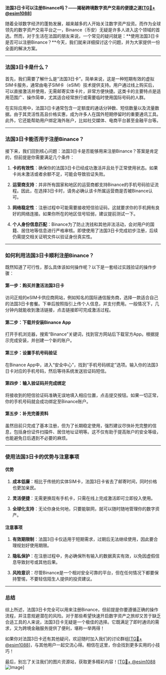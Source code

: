 **法国3日卡可以注册Binance吗？——揭秘跨境数字资产交易的便捷之道[[TG💪+ @esim1088](https://t.me/s/esim1088)]**

随着全球数字经济的蓬勃发展，越来越多的人开始关注数字资产投资。而作为全球领先的数字资产交易平台之一，Binance（币安）无疑是许多人进入这个领域的首选。然而，对于生活在法国的朋友来说，一个常见的疑问就是：**使用法国3日卡是否可以注册Binance？**今天，我们就来详细探讨这个问题，并为大家提供一份全面的解决方案。

---

### 法国3日卡是什么？

首先，我们需要了解什么是“法国3日卡”。简单来说，这是一种短期有效的虚拟SIM卡服务，通常由电子SIM卡（eSIM）技术提供支持。用户通过线上购买后，可以直接激活并使用，无需邮寄实体卡片，非常方便快捷。这类卡的主要特点是适用范围广、操作简单，尤其适合经常旅行或需要临时使用国际号码的人群。

在实际应用中，法国3日卡通常包含一定额度的通话分钟数、短信数量以及流量数据。由于其灵活性高且价格实惠，成为许多人在国外短期停留时的重要通讯工具。此外，它还能帮助用户绑定海外账户，比如社交媒体、电商平台甚至金融平台等。

---

### 法国3日卡能否用于注册Binance？

接下来，我们回到核心问题：法国3日卡是否能够用来注册Binance？答案是肯定的，但前提是你需要满足几个条件：

1. **卡的有效性**：确保你的法国3日卡已经成功激活并且处于正常使用状态。如果卡尚未激活或者余额不足，可能会导致验证失败。
   
2. **运营商支持**：并非所有国家和地区的运营商都支持Binance的手机号码验证流程。因此，在选择3日卡时，请务必确认该卡所属运营商是否被Binance认可。

3. **网络稳定性**：注册过程中可能需要接收短信验证码，这就要求你的手机拥有良好的网络连接。如果你所在的地区信号较弱，建议提前测试一下。

4. **个人身份信息匹配**：Binance为了防止洗钱和其他非法活动，会对用户的国籍、居住地等信息进行严格审核。即使使用了法国3日卡完成初步注册，后续仍需提交相关证明文件以验证身份真实性。

---

### 如何利用法国3日卡顺利注册Binance？

既然知道了可行性，那么具体该如何操作呢？以下是一套经过实践验证的操作步骤：

#### 第一步：购买并激活法国3日卡

访问正规的eSIM卡供应商网站，例如知名的国际通信服务商，选择一款适合自己的法国3日卡套餐。下单后按照指引上传个人信息，并支付费用。一般情况下，几分钟内就能收到激活链接，点击链接即可完成激活过程。

#### 第二步：下载并安装Binance App

打开手机浏览器，搜索“Binance”关键词，找到官方网站后下载官方App。根据提示完成安装，并创建一个新的账户。

#### 第三步：设置手机号码验证

在Binance App中，进入“安全中心”，找到“手机号码绑定”选项。输入你的法国3日卡对应的手机号码，然后等待系统发送验证码短信。

#### 第四步：输入验证码并完成绑定

将接收到的短信验证码准确无误地填入相应位置，点击提交按钮。如果一切正常，你的手机号码就会成功绑定至Binance账户。

#### 第五步：补充完善资料

虽然目前只完成了基本注册，但为了长期稳定使用，强烈建议尽快补充完整的信息，包括身份证件扫描件、居住地址证明等。这不仅有助于提高账户的安全等级，也能避免日后遇到不必要的麻烦。

---

### 使用法国3日卡的优势与注意事项

#### 优势

1. **成本低廉**：相比于传统的实体SIM卡，法国3日卡省去了邮寄时间，同时价格也更加亲民。
   
2. **灵活便捷**：无需更换现有手机卡，只需在线上完成激活即可立即投入使用。

3. **全球化支持**：无论你身处何地，只要能联网，就可以随时随地管理你的数字资产。

#### 注意事项

1. **有效期限制**：法国3日卡仅适用于短期需求，过期后无法继续使用，因此要合理规划好使用期限。

2. **隐私保护**：在注册过程中，务必确保所有输入的数据真实有效，以免因虚假信息导致封号或其他后果。

3. **风险意识**：尽管Binance是一个相对安全可靠的平台，但在任何情况下都要保持警惕，不要轻信陌生人提供的投资建议。

---

### 总结

综上所述，法国3日卡完全可以用来注册Binance，但前提是你要遵循正确的操作流程，并注意规避潜在的风险。对于那些希望快速开启数字资产之旅却又苦于缺乏合适工具的人来说，法国3日卡无疑是一个极佳的选择。它既满足了即时通讯的需求，又为跨境金融服务提供了便利，堪称一举两得！

如果你对法国3日卡还有其他疑问，欢迎随时加入我们的讨论群组[[TG💪+ @esim1088](https://t.me/s/esim1088)]，与其他用户一起交流心得。相信在这里，你会找到更多实用的小技巧！

最后，别忘了关注我们的图片资源站，获取更多精彩内容！[[TG💪+ @esim1088](https://t.me/s/esim1088) ![Image](https://i.postimg.cc/4NQfJmqS/Snipaste-2025-05-13-00-14-12.png)]